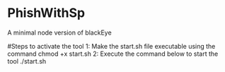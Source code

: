 # PhishWithSp
A minimal node version of blackEye



#Steps to activate the tool
1: Make the start.sh file executable using the command 
    chmod +x start.sh
2: Execute the command below to start the tool
    ./start.sh
    
